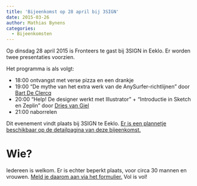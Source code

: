 ```yaml
---
title: 'Bijeenkomst op 28 april bij 3SIGN'
date: 2015-03-26
author: Mathias Bynens
categories:
  - Bijeenkomsten
---
```


Op dinsdag 28 april 2015 is Fronteers te gast bij 3SIGN in Eeklo. Er worden twee presentaties voorzien.

Het programma is als volgt:

- 18:00 ontvangst met verse pizza en een drankje
- 19:00 “De mythe van het extra werk van de AnySurfer-richtlijnen” door [Bart De Clercq](https://twitter.com/b_de_clercq)
- 20:00 “Help! De designer werkt met Illustrator” + “Introductie in Sketch en Zeplin” door [Dries van Giel](https://twitter.com/macetaria)
- 21:00 naborrelen

Dit evenement vindt plaats bij 3SIGN te Eeklo. [Er is een plannetje beschikbaar op de detailpagina van deze bijeenkomst.](/bijeenkomsten/2015/3sign)

# Wie?

Iedereen is welkom. Er is echter beperkt plaats, voor circa 30 mannen en vrouwen. [Meld je daarom aan via het formulier.](/bijeenkomsten/2015/3sign#formulier-1) Vol is vol!
